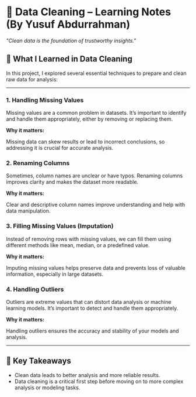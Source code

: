 <h1>🧼 Data Cleaning – Learning Notes (By Yusuf Abdurrahman)</h1>
<p><em>"Clean data is the foundation of trustworthy insights."</em></p>

<h2>📘 What I Learned in Data Cleaning</h2>
<p>In this project, I explored several essential techniques to prepare and clean raw data for analysis:</p>

<hr>

<h3>1. Handling Missing Values</h3>
<p>Missing values are a common problem in datasets. It’s important to identify and handle them appropriately, either by removing or replacing them.</p>
<strong>Why it matters:</strong>
<p>Missing data can skew results or lead to incorrect conclusions, so addressing it is crucial for accurate analysis.</p>

<h3>2. Renaming Columns</h3>
<p>Sometimes, column names are unclear or have typos. Renaming columns improves clarity and makes the dataset more readable.</p>
<strong>Why it matters:</strong>
<p>Clear and descriptive column names improve understanding and help with data manipulation.</p>

<h3>3. Filling Missing Values (Imputation)</h3>
<p>Instead of removing rows with missing values, we can fill them using different methods like mean, median, or a predefined value.</p>
<strong>Why it matters:</strong>
<p>Imputing missing values helps preserve data and prevents loss of valuable information, especially in large datasets.</p>

<h3>4. Handling Outliers</h3>
<p>Outliers are extreme values that can distort data analysis or machine learning models. It’s important to detect and handle them appropriately.</p>
<strong>Why it matters:</strong>
<p>Handling outliers ensures the accuracy and stability of your models and analysis.</p>

<hr>

<h2>📌 Key Takeaways</h2>
<ul>
  <li>Clean data leads to better analysis and more reliable results.</li>
  <li>Data cleaning is a critical first step before moving on to more complex analysis or modeling tasks.</li>
</ul>
